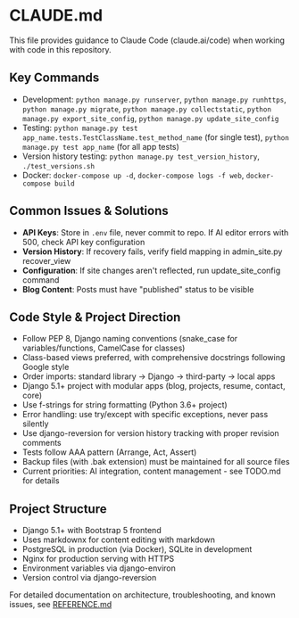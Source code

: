 # CLAUDE.md

This file provides guidance to Claude Code (claude.ai/code) when working with code in this repository.

## Key Commands
- Development: `python manage.py runserver`, `python manage.py runhttps`, `python manage.py migrate`, `python manage.py collectstatic`, `python manage.py export_site_config`, `python manage.py update_site_config`
- Testing: `python manage.py test app_name.tests.TestClassName.test_method_name` (for single test), `python manage.py test app_name` (for all app tests)
- Version history testing: `python manage.py test_version_history`, `./test_versions.sh`
- Docker: `docker-compose up -d`, `docker-compose logs -f web`, `docker-compose build`

## Common Issues & Solutions
- **API Keys**: Store in `.env` file, never commit to repo. If AI editor errors with 500, check API key configuration
- **Version History**: If recovery fails, verify field mapping in admin_site.py recover_view
- **Configuration**: If site changes aren't reflected, run update_site_config command
- **Blog Content**: Posts must have "published" status to be visible

## Code Style & Project Direction
- Follow PEP 8, Django naming conventions (snake_case for variables/functions, CamelCase for classes)
- Class-based views preferred, with comprehensive docstrings following Google style
- Order imports: standard library → Django → third-party → local apps
- Django 5.1+ project with modular apps (blog, projects, resume, contact, core)
- Use f-strings for string formatting (Python 3.6+ project)
- Error handling: use try/except with specific exceptions, never pass silently
- Use django-reversion for version history tracking with proper revision comments
- Tests follow AAA pattern (Arrange, Act, Assert)
- Backup files (with .bak extension) must be maintained for all source files
- Current priorities: AI integration, content management - see TODO.md for details

## Project Structure
- Django 5.1+ with Bootstrap 5 frontend
- Uses markdownx for content editing with markdown
- PostgreSQL in production (via Docker), SQLite in development
- Nginx for production serving with HTTPS
- Environment variables via django-environ
- Version control via django-reversion 

For detailed documentation on architecture, troubleshooting, and known issues, see [REFERENCE.md](./REFERENCE.md)